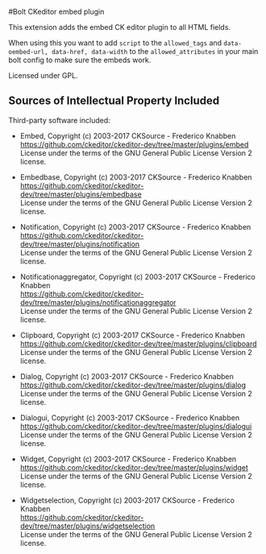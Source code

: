 #Bolt CKeditor embed plugin


This extension adds the embed CK editor plugin to all HTML fields.

When using this you want to add `script` to the `allowed_tags` and
`data-oembed-url, data-href, data-width` to the  `allowed_attributes` in your
main bolt config to make sure the embeds work.

Licensed under GPL.

Sources of Intellectual Property Included
-----------------------------------------

Third-party software included:
 
- Embed, Copyright (c) 2003-2017 CKSource - Frederico Knabben<br>
  https://github.com/ckeditor/ckeditor-dev/tree/master/plugins/embed<br>
  License under the terms of the GNU General Public License Version 2 license.

- Embedbase, Copyright (c) 2003-2017 CKSource - Frederico Knabben<br>
  https://github.com/ckeditor/ckeditor-dev/tree/master/plugins/embedbase<br>
  License under the terms of the GNU General Public License Version 2 license.

- Notification, Copyright (c) 2003-2017 CKSource - Frederico Knabben<br>
  https://github.com/ckeditor/ckeditor-dev/tree/master/plugins/notification<br>
  License under the terms of the GNU General Public License Version 2 license.

- Notificationaggregator, Copyright (c) 2003-2017 CKSource - Frederico Knabben<br>
  https://github.com/ckeditor/ckeditor-dev/tree/master/plugins/notificationaggregator<br>
  License under the terms of the GNU General Public License Version 2 license.

- Clipboard, Copyright (c) 2003-2017 CKSource - Frederico Knabben<br>
  https://github.com/ckeditor/ckeditor-dev/tree/master/plugins/clipboard<br>
  License under the terms of the GNU General Public License Version 2 license.

- Dialog, Copyright (c) 2003-2017 CKSource - Frederico Knabben<br>
  https://github.com/ckeditor/ckeditor-dev/tree/master/plugins/dialog<br>
  License under the terms of the GNU General Public License Version 2 license.

- Dialogui, Copyright (c) 2003-2017 CKSource - Frederico Knabben<br>
  https://github.com/ckeditor/ckeditor-dev/tree/master/plugins/dialogui<br>
  License under the terms of the GNU General Public License Version 2 license.

- Widget, Copyright (c) 2003-2017 CKSource - Frederico Knabben<br>
  https://github.com/ckeditor/ckeditor-dev/tree/master/plugins/widget<br>
  License under the terms of the GNU General Public License Version 2 license.

- Widgetselection, Copyright (c) 2003-2017 CKSource - Frederico Knabben<br>
  https://github.com/ckeditor/ckeditor-dev/tree/master/plugins/widgetselection<br>
  License under the terms of the GNU General Public License Version 2 license.
